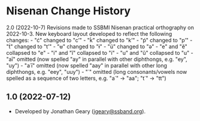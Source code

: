 Nisenan Change History
====================

2.0 (2022-10-7)
Revisions made to SSBMI Nisenan practical orthography on 2022-10-3. New keyboard layout developed to reflect the following changes:
	- "ć" changed to "c’"
	- "ḱ" changed to "k’"
	- "ṕ" changed to "p’"
	- "t́" changed to "t’"
	- "ʉ" changed to "ɨ"
	- "ü" changed to "ə"
	- "e" and "ĕ" collapsed to "e"
	- "i" and "ĭ" collapsed to "i"
	- "u" and "ŭ" collapsed to "u"
	- "aī" omitted (now spelled "ay" in parallel with other diphthongs, e.g. "ey", "uy")
	- "a˙ī" omitted (now spelled "aay" in parallel with other long diphthongs, e.g. "eey", "uuy")
	- "˙" omitted (long consonants/vowels now spelled as a sequence of two letters, e.g. "a˙" -> "aa"; "t˙" -> "tt")

1.0 (2022-07-12)
----------------
* Developed by Jonathan Geary (jgeary@ssband.org).
